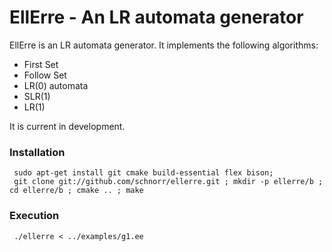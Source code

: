 EllErre - An LR automata generator
================================

EllErre is an LR automata generator. It implements the following algorithms:

+ First Set
+ Follow Set
+ LR(0) automata
+ SLR(1)
+ LR(1)

It is current in development.

### Installation

     sudo apt-get install git cmake build-essential flex bison;
     git clone git://github.com/schnorr/ellerre.git ; mkdir -p ellerre/b ; cd ellerre/b ; cmake .. ; make

### Execution

     ./ellerre < ../examples/g1.ee

